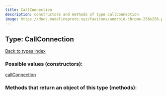 ```yaml
---
title: CallConnection
description: constructors and methods of type CallConnection
image: https://docs.madelineproto.xyz/favicons/android-chrome-256x256.png
---
```

## Type: CallConnection  
[Back to types index](index.md)



### Possible values (constructors):

[callConnection](../constructors/callConnection.md)  



### Methods that return an object of this type (methods):



